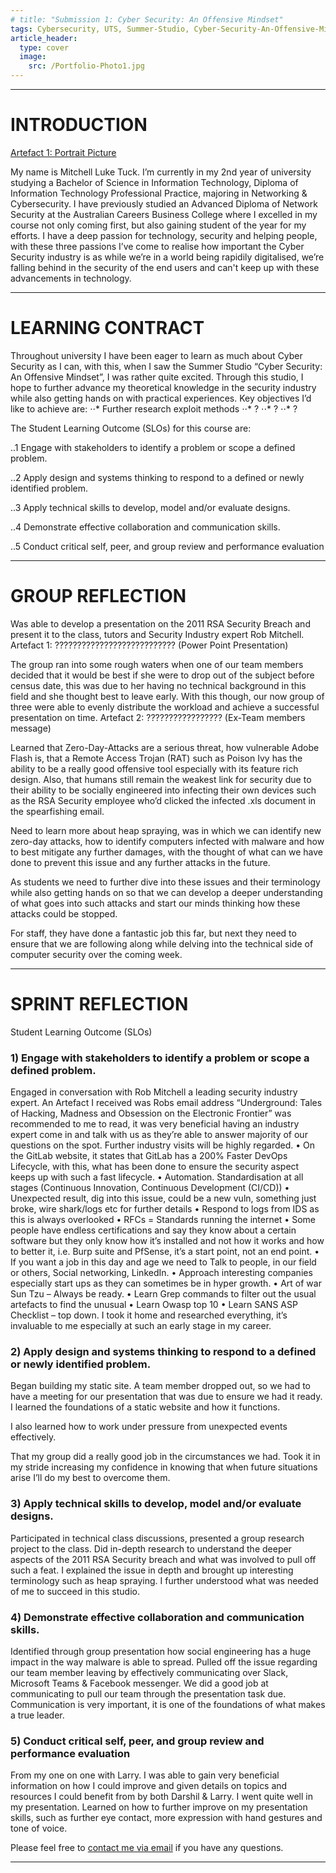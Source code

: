 ```yaml
---
# title: "Submission 1: Cyber Security: An Offensive Mindset"
tags: Cybersecurity, UTS, Summer-Studio, Cyber-Security-An-Offensive-Mindset, Sprint-1
article_header:
  type: cover
  image:
    src: /Portfolio-Photo1.jpg
---
```

___
# INTRODUCTION

[Artefact 1: Portrait Picture](https://github.com/AlwaysExtreme/root9b/blob/master/Portfolio-Photo1.jpg)


My name is Mitchell Luke Tuck. I’m currently in my 2nd year of university studying a Bachelor of Science in Information Technology, Diploma of Information Technology Professional Practice, majoring in Networking & Cybersecurity. I have previously studied an Advanced Diploma of Network Security at the Australian Careers Business College where I excelled in my course not only coming first, but also gaining student of the year for my efforts. I have a deep passion for technology, security and helping people, with these three passions I’ve come to realise how important the Cyber Security industry is as while we’re in a world being rapidily digitalised, we’re falling behind in the security of the end users and can't keep up with these advancements in technology.

___
# LEARNING CONTRACT

Throughout university I have been eager to learn as much about Cyber Security as I can, with this, when I saw the Summer Studio “Cyber Security: An Offensive Mindset”, I was rather quite excited. Through this studio, I hope to further advance my theoretical knowledge in the security industry while also getting hands on with practical experiences.
Key objectives I’d like to achieve are:
⋅⋅* Further research exploit methods
⋅⋅*	?
⋅⋅*	?
⋅⋅*	?

The Student Learning Outcome (SLOs) for this course are:

..1 Engage with stakeholders to identify a problem or scope a defined problem.

..2 Apply design and systems thinking to respond to a defined or newly identified problem.

..3 Apply technical skills to develop, model and/or evaluate designs.

..4 Demonstrate effective collaboration and communication skills.

..5 Conduct critical self, peer, and group review and performance evaluation

___
# GROUP REFLECTION

Was able to develop a presentation on the 2011 RSA Security Breach and present it to the class, tutors and Security Industry expert Rob Mitchell.
Artefact 1:
 ???????????????????????????
(Power Point Presentation)

The group ran into some rough waters when one of our team members decided that it would be best if she were to drop out of the subject before census date, this was due to her having no technical background in this field and she thought best to leave early. With this though, our now group of three were able to evenly distribute the workload and achieve a successful presentation on time.
Artefact 2:
 ?????????????????
(Ex-Team members message)

Learned that Zero-Day-Attacks are a serious threat, how vulnerable Adobe Flash is, that a Remote Access Trojan (RAT) such as Poison Ivy has the ability to be a really good offensive tool especially with its feature rich design. Also, that humans still remain the weakest link for security due to their ability to be socially engineered into infecting their own devices such as the RSA Security employee who’d clicked the infected .xls document in the spearfishing email.

Need to learn more about heap spraying, was in which we can identify new zero-day attacks, how to identify computers infected with malware and how to best mitigate any further damages, with the thought of what can we have done to prevent this issue and any further attacks in the future.

As students we need to further dive into these issues and their terminology while also getting hands on so that we can develop a deeper understanding of what goes into such attacks and start our minds thinking how these attacks could be stopped.

For staff, they have done a fantastic job this far, but next they need to ensure that we are following along while delving into the technical side of computer security over the coming week.



___

# SPRINT REFLECTION

Student Learning Outcome (SLOs)

### 1) Engage with stakeholders to identify a problem or scope a defined problem.
Engaged in conversation with Rob Mitchell a leading security industry expert. An Artefact I received was Robs email address
“Underground: Tales of Hacking, Madness and Obsession on the Electronic Frontier” was recommended to me to read, it was very beneficial having an industry expert come in and talk with us as they’re able to answer majority of our questions on the spot. Further industry visits will be highly regarded.
•	On the GitLab website, it states that GitLab has a 200% Faster DevOps Lifecycle, with this, what has been done to ensure the security aspect keeps up with such a fast lifecycle.
•	Automation. Standardisation at all stages (Continuous Innovation, Continuous Development (CI/CD))
•	Unexpected result, dig into this issue, could be a new vuln, something just broke, wire shark/logs etc for further details
•	Respond to logs from IDS as this is always overlooked
•	RFCs = Standards running the internet
•	Some people have endless certifications and say they know about a certain software but they only know how it’s installed and not how it works and how to better it, i.e. Burp suite and PfSense, it’s a start point, not an end point.
•	If you want a job in this day and age we need to Talk to people, in our field or others, Social networking, LinkedIn.
•	Approach interesting companies especially start ups as they can sometimes be in hyper growth.
•	Art of war Sun Tzu – Always be ready.
•	Learn Grep commands to filter out the usual artefacts to find the unusual
•	Learn Owasp top 10
•	Learn SANS ASP Checklist – top down.
I took it home and researched everything, it’s invaluable to me especially at such an early stage in my career.



### 2) Apply design and systems thinking to respond to a defined or newly identified problem.
Began building my static site.  A team member dropped out, so we had to have a meeting for our presentation that was due to ensure we had it ready.
I learned the foundations of a static website and how it functions.

I also learned how to work under pressure from unexpected events effectively.

That my group did a really good job in the circumstances we had.
Took it in my stride increasing my confidence in knowing that when future situations arise I’ll do my best to overcome them.


### 3) Apply technical skills to develop, model and/or evaluate designs.
Participated in technical class discussions, presented a group research project to the class.
Did in-depth research to understand the deeper aspects of the 2011 RSA Security breach and what was involved to pull off such a feat.
I explained the issue in depth and brought up interesting terminology such as heap spraying.
I further understood what was needed of me to succeed in this studio.

### 4) Demonstrate effective collaboration and communication skills.
Identified through group presentation how social engineering has a huge impact in the way malware is able to spread.
Pulled off the issue regarding our team member leaving by effectively communicating over Slack, Microsoft Teams & Facebook messenger.
We did a good job at communicating to pull our team through the presentation task due.
Communication is very important, it is one of the foundations of what makes a true leader.


### 5) Conduct critical self, peer, and group review and performance evaluation
From my one on one with Larry.
I was able to gain very beneficial information on how I could improve and given details on topics and resources I could benefit from by both Darshil & Larry.
I went quite well in my presentation.
Learned on how to further improve on my presentation skills, such as further eye contact, more expression with hand gestures and tone of voice.

Please feel free to [contact me via email](mailto:mitchell.l.tuck@student.uts.edu.au) if you have any questions.

<!--more-->

---
